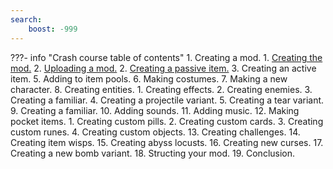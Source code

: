 ```yaml
---
search:
    boost: -999
---
```

<!-- start -->
???- info "Crash course table of contents"
    1. Creating a mod.
        1. [Creating the mod.](../tutorials/crash_course/creating_a_mod.md/)
        2. [Uploading a mod.](../tutorials/crash_course/uploading_a_mod.md)
    2. [Creating a passive item.](../tutorials/crash_course/passive_item.md)
    3. Creating an active item.
    5. Adding to item pools.
    6. Making costumes.
    7. Making a new character.
    8. Creating entities.
        1. Creating effects.
        2. Creating enemies.
        3. Creating a familiar.
        4. Creating a projectile variant.
        5. Creating a tear variant.
    9. Creating a familiar.
    10. Adding sounds.
    11. Adding music.
    12. Making pocket items.
        1. Creating custom pills.
        2. Creating custom cards.
        3. Creating custom runes.
        4. Creating custom objects.
    13. Creating challenges.
    14. Creating item wisps.
    15. Creating abyss locusts.
    16. Creating new curses.
    17. Creating a new bomb variant.
    18. Structing your mod.
    19. Conclusion.
<!-- end -->